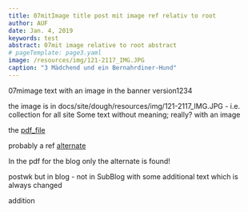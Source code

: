 ```yaml
---
title: 07mitImage title post mit image ref relativ to root
author: AUF
date: Jan. 4, 2019
keywords: test
abstract: 07mit image relative to root abstract  
# pageTemplate: page3.yaml
image: /resources/img/121-2117_IMG.JPG
caption: "3 Mädchend und ein Bernahrdiner-Hund"
---
```


07mimage text with an image in the banner version1234

the image is in docs/site/dough/resources/img/121-2117_IMG.JPG - i.e. collection for all site
Some text without meaning; really? with an image 

the [pdf_file](/Blog/resources/blogtest.pdf)

probably a ref [alternate](./resources/blogtest.pdf)

In the pdf for the blog only the alternate is found!


postwk but in blog - not in SubBlog
with some additional text 
which is always changed  

addition
